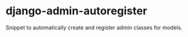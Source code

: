 django-admin-autoregister
=========================

Snippet to automatically create and register admin classes for models.
